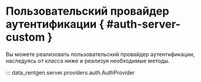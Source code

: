 # Пользовательский провайдер аутентификации { #auth-server-custom }

Вы можете реализовать пользовательский провайдер аутентификации, наследуясь от класса ниже и реализуя необходимые методы.

::: data_rentgen.server.providers.auth.AuthProvider
